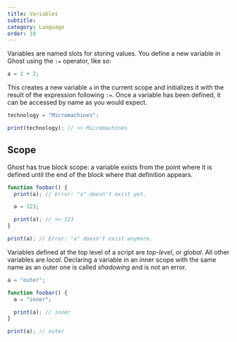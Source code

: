 ```yaml
---
title: Variables
subtitle:
category: Language
order: 18
---
```


Variables are named slots for storing values. You define a new variable in Ghost using the `:=` operator, like so:

```typescript
a = 1 + 2;
```

This creates a new variable `a` in the current scope and initializes it with the result of the expression following `:=`. Once a variable has been defined, it can be accessed by name as you would expect.

```typescript
technology = "Micromachines";

print(technology); // >> Micromachines
```

## Scope

Ghost has true block scope: a variable exists from the point where it is defined until the end of the block where that definition appears.

```typescript
function foobar() {
  print(a); // Error: "a" doesn't exist yet.

  a = 123;

  print(a); // >> 123
}

print(a); // Error: "a" doesn't exist anymore.
```

Variables defined at the top level of a script are _top-level_, or _global_. All other variables are _local_. Declaring a variable in an inner scope with the same name as an outer one is called _shadowing_ and is not an error.

```typescript
a = "outer";

function foobar() {
  a = "inner";

  print(a); // inner
}

print(a); // outer
```
